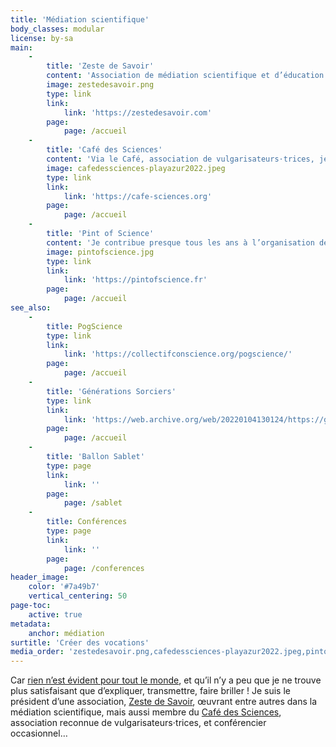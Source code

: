 ```yaml
---
title: 'Médiation scientifique'
body_classes: modular
license: by-sa
main:
    -
        title: 'Zeste de Savoir'
        content: 'Association de médiation scientifique et d’éducation populaire depuis 2014 que j’ai le plaisir de présider, et dans laquelle j’organise ou ait organisé plusieurs projets de médiation scientifique, en plus de l’écriture d’articles de vulgarisation.'
        image: zestedesavoir.png
        type: link
        link:
            link: 'https://zestedesavoir.com'
        page:
            page: /accueil
    -
        title: 'Café des Sciences'
        content: 'Via le Café, association de vulgarisateurs⋅trices, je participe à nombre d’événements et d’actions de médiation scientifique : festivals, lives Twitch… et toujours plus à venir !'
        image: cafedessciences-playazur2022.jpeg
        type: link
        link:
            link: 'https://cafe-sciences.org'
        page:
            page: /accueil
    -
        title: 'Pint of Science'
        content: 'Je contribue presque tous les ans à l’organisation de ce festival international de culture scientifique, invitant chercheurs⋅euses dans des lieux détendus (bars…) pour parler de leurs recherches. Et pour l''édition 2023, c''est reparti il y a peu — rendez-vous du 22 au 24 mai !'
        image: pintofscience.jpg
        type: link
        link:
            link: 'https://pintofscience.fr'
        page:
            page: /accueil
see_also:
    -
        title: PogScience
        type: link
        link:
            link: 'https://collectifconscience.org/pogscience/'
        page:
            page: /accueil
    -
        title: 'Générations Sorciers'
        type: link
        link:
            link: 'https://web.archive.org/web/20220104130124/https://generations-sorciers.fr/'
        page:
            page: /accueil
    -
        title: 'Ballon Sablet'
        type: page
        link:
            link: ''
        page:
            page: /sablet
    -
        title: Conférences
        type: page
        link:
            link: ''
        page:
            page: /conferences
header_image:
    color: '#7a49b7'
    vertical_centering: 50
page-toc:
    active: true
metadata:
    anchor: médiation
surtitle: 'Créer des vocations'
media_order: 'zestedesavoir.png,cafedessciences-playazur2022.jpeg,pintofscience.jpg'
---
```


Car [rien n’est évident pour tout le monde](https://xkcd.com/1053/), et qu’il n’y a peu que je ne trouve plus satisfaisant que d’expliquer, transmettre, faire briller ! Je suis le président d’une association, [Zeste de Savoir](https://zestedesavoir.com), œuvrant entre autres dans la médiation scientifique, mais aussi membre du [Café des Sciences](https://cafe-sciences.org), association reconnue de vulgarisateurs⋅trices, et conférencier occasionnel…